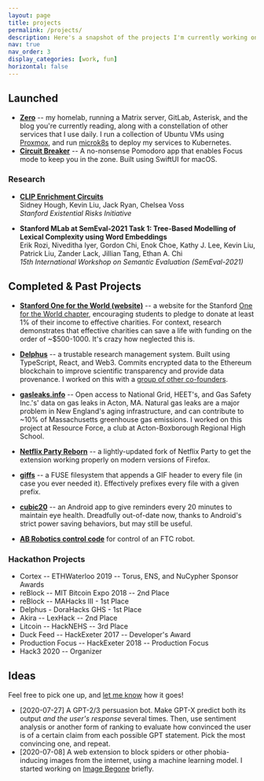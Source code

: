 ```yaml
---
layout: page
title: projects
permalink: /projects/
description: Here's a snapshot of the projects I'm currently working on.
nav: true
nav_order: 3
display_categories: [work, fun]
horizontal: false
---
```


## Launched

- **[Zero][]** -- my homelab, running a Matrix server, GitLab, Asterisk, and the blog you're currently reading, along with a constellation of other services that I use daily. I run a collection of Ubuntu VMs using [Proxmox][], and run [microk8s][] to deploy my services to Kubernetes.
- **[Circuit Breaker](/apps/circuit-breaker/)** -- A no-nonsense Pomodoro app that enables Focus mode to keep you in the zone. Built using SwiftUI for macOS.

[zero]: https://github.com/kliu128/zero
[proxmox]: https://proxmox.com/en/
[microk8s]: https://microk8s.io

### Research

- **[CLIP Enrichment Circuits](https://seri-win21-circuits.github.io/clip-enrichment-circuits/)**  
  Sidney Hough, Kevin Liu, Jack Ryan, Chelsea Voss  
  _Stanford Existential Risks Initiative_

- **Stanford MLab at SemEval-2021 Task 1: Tree-Based Modelling of Lexical Complexity using Word Embeddings**  
  Erik Rozi, Niveditha Iyer, Gordon Chi, Enok Choe, Kathy J. Lee, Kevin Liu, Patrick Liu, Zander Lack, Jillian Tang, Ethan A. Chi  
  _15th International Workshop on Semantic Evaluation (SemEval-2021)_

## Completed & Past Projects

- **[Stanford One for the World (website)](https://onefortheworld.su.domains)** -- a website for the Stanford [One for the World chapter](https://1fortheworld.org/), encouraging students to pledge to donate at least 1% of their income to effective charities. For context, research demonstrates that effective charities can save a life with funding on the order of ~$500-1000. It's crazy how neglected this is.

- **[Delphus](https://delph.us)** -- a trustable research management system. Built using TypeScript, React, and Web3. Commits encrypted data to the Ethereum blockchain to improve scientific transparency and provide data provenance. I worked on this with a [group of other co-founders](https://delph.us/team).

- **[gasleaks.info](https://gasleaks.info)** -- Open access to National Grid, HEET's, and Gas Safety Inc.'s' data on gas leaks in Acton, MA. Natural gas leaks are a major problem in New England's aging infrastructure, and can contribute to ~10% of Massachusetts greenhouse gas emissions. I worked on this project at Resource Force, a club at Acton-Boxborough Regional High School.

- **[Netflix Party Reborn](https://github.com/kliu128/netflix-party-reborn)** -- a lightly-updated fork of Netflix Party to get the extension working properly on modern versions of Firefox.

- **[giffs](https://github.com/kliu128/giffs)** -- a FUSE filesystem that appends a GIF header to every file (in case you ever needed it). Effectively prefixes every file with a given prefix.

- **[cubic20](https://github.com/kliu128/cubic20)** -- an Android app to give reminders every 20 minutes to maintain eye health. Dreadfully out-of-date now, thanks to Android's strict power saving behaviors, but may still be useful.

- **[AB Robotics control code](https://github.com/acton-robotics-team/ftc_app)** for control of an FTC robot.

### Hackathon Projects

- Cortex -- ETHWaterloo 2019 -- Torus, ENS, and NuCypher Sponsor Awards
- reBlock -- MIT Bitcoin Expo 2018 -- 2nd Place
- reBlock -- MAHacks III - 1st Place
- Delphus - DoraHacks GHS - 1st Place
- Akira -- LexHack -- 2nd Place
- Litcoin -- HackNEHS -- 3rd Place
- Duck Feed -- HackExeter 2017 -- Developer's Award
- Production Focus -- HackExeter 2018 -- Production Focus
- Hack3 2020 -- Organizer

## Ideas

Feel free to pick one up, and [let me know](/about) how it goes!

- [2020-07-27] A GPT-2/3 persuasion bot. Make GPT-X predict both its output _and the user's response_ several times. Then, use sentiment analysis or another form of ranking to evaluate how convinced the user is of a certain claim from each possible GPT statement. Pick the most convincing one, and repeat.
- [2020-07-08] A web extension to block spiders or other phobia-inducing images from the internet, using a machine learning model. I started working on [Image Begone](https://github.com/kliu128/image-begone) briefly.
